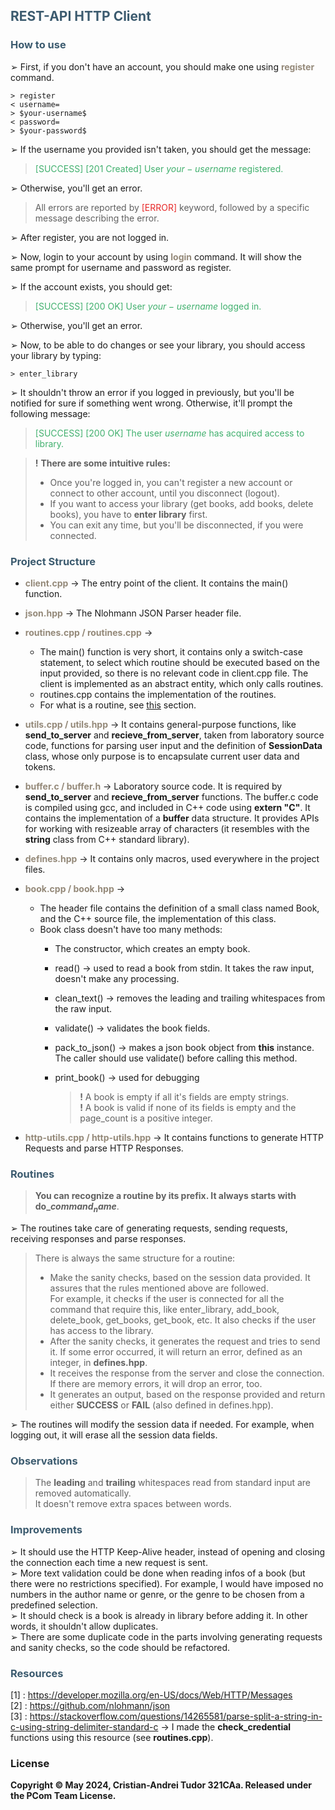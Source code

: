 ## <font color="3C5B6F"> REST-API HTTP Client </font>

### <font color="3C5B6F"> How to use </font>
➢ First, if you don't have an account, you should make one using <font color="948979">**register**</font> command.
```
> register
< username=
> $your-username$
< password=
> $your-password$
```
➢ If the username you provided isn't taken, you should get the message:
> <font color="41B06E">[SUCCESS] [201 Created] User $your-username$ registered. </font>
>

➢ Otherwise, you'll get an error.
> All errors are reported by <font color="E72929">[ERROR]</font> keyword, followed by a specific message describing
> the error.


➢ After register, you are not logged in.

➢ Now, login to your account by using <font color="948979">**login**</font> command. It will show the same prompt for
username and password as register.

➢ If the account exists, you should get:
> <font color="41B06E">[SUCCESS] [200 OK] User $your-username$ logged in. </font>

➢ Otherwise, you'll get an error. <br>

➢ Now, to be able to do changes or see your library, you should access your library by typing:
```
> enter_library
```
➢ It shouldn't throw an error if you logged in previously, but you'll be notified for sure if something went
wrong. Otherwise, it'll prompt the following message:
> <font color="41B06E">[SUCCESS] [200 OK] The user $username$ has acquired access to library.</font>

> **!** **There are some intuitive rules:**
> * Once you're logged in, you can't register a new account or connect to other account, until you disconnect (logout).
> * If you want to access your library (get books, add books, delete books), you have to **enter library** first.
> * You can exit any time, but you'll be disconnected, if you were connected.


### <font color="3C5B6F"> Project Structure </font>
* <font color="948979">**client.cpp**</font> &rarr; The entry point of the client. It contains the main() function.
* <font color="948979">**json.hpp**</font> &rarr; The Nlohmann JSON Parser header file.
* <font color="948979">**routines.cpp / routines.cpp**</font> &rarr;
    * The main() function is very short, it contains only a switch-case statement, to select which routine should be
executed based on the input provided, so there is no relevant code in client.cpp file. The client is implemented as an
abstract entity, which only calls routines.
    * routines.cpp contains the implementation of the routines.
    * For what is a routine, see [this](#routines) section.
* <font color="948979">**utils.cpp / utils.hpp**</font> &rarr; It contains general-purpose functions, like
**send_to_server** and **recieve_from_server**, taken from laboratory source code, functions for parsing user input
and the definition of **SessionData** class, whose only purpose is to encapsulate current user data and tokens.
* <font color="948979">**buffer.c / buffer.h**</font> &rarr; Laboratory source code. It is required by **send_to_server**
and **recieve_from_server** functions. The buffer.c code is compiled using gcc, and included in C++ code using
**extern "C"**. It contains the implementation of a **buffer** data structure. It provides APIs for working with
resizeable array of characters (it resembles with the **string** class from C++ standard library).
* <font color="948979">**defines.hpp**</font> &rarr; It contains only macros, used everywhere in the project
files.
* <font color="948979">**book.cpp / book.hpp**</font> &rarr;
  * The header file contains the definition of a small class named Book, and the C++ source file, the implementation of
this class.
  * Book class doesn't have too many methods:
    * The constructor, which creates an empty book.
    * read() &rarr; used to read a book from stdin. It takes the raw input, doesn't make any processing.
    * clean_text() &rarr; removes the leading and trailing whitespaces from the raw input.
    * validate() &rarr; validates the book fields.
    * pack_to_json() &rarr; makes a json book object from **this** instance. The caller should use validate() before
calling this method.
    * print_book() &rarr; used for debugging
    
      > **!** A book is empty if all it's fields are empty strings. <br> **!** A book is valid if none of its fields is
    empty and the page_count is a positive integer.

* <font color="948979">**http-utils.cpp / http-utils.hpp**</font> &rarr; It contains functions to generate HTTP Requests
and parse HTTP Responses.

### <a id="routines"></a> <font color="3C5B6F">Routines</font>
> **You can recognize a routine by its prefix. It always starts with do_$command_name$**.

➢ The routines take care of generating requests, sending requests, receiving responses and parse responses.
> There is always the same structure for a routine:
> * Make the sanity checks, based on the session data provided. It assures that the rules mentioned above are followed.
> <br> For example, it checks if the user is connected for all the command that require this, like enter_library, add_book,
> delete_book, get_books, get_book, etc. It also checks if the user has access to the library.
> * After the sanity checks, it generates the request and tries to send it. If some error occurred, it will return an
> error, defined as an integer, in **defines.hpp**.
> * It receives the response from the server and close the connection. If there are memory errors, it will drop an error, too.
> * It generates an output, based on the response provided and return either **SUCCESS** or **FAIL** (also defined in defines.hpp).

➢ The routines will modify the session data if needed. For example, when logging out, it will erase all the session data
fields.

### <font color="3C5B6F"> Observations </font>
> The **leading** and **trailing** whitespaces read from standard input are removed automatically. <br>
> It doesn't remove extra spaces between words.


### <font color="3C5B6F"> Improvements </font>
➢ It should use the HTTP Keep-Alive header, instead of opening and closing the connection each time a new request is sent. <br>
➢ More text validation could be done when reading infos of a book (but there were no restrictions specified). For example,
I would have imposed no numbers in the author name or genre, or the genre to be chosen from a predefined selection. <br>
➢ It should check is a book is already in library before adding it. In other words, it shouldn't allow duplicates. <br>
➢ There are some duplicate code in the parts involving generating requests and sanity checks, so the code should be refactored.

### <font color="3C5B6F"> Resources </font>
[1] : https://developer.mozilla.org/en-US/docs/Web/HTTP/Messages <br>
[2] : https://github.com/nlohmann/json <br>
[3] : https://stackoverflow.com/questions/14265581/parse-split-a-string-in-c-using-string-delimiter-standard-c &rarr;
I made the **check_credential** functions using this resource (see **routines.cpp**).

### License
**Copyright &copy; May 2024, Cristian-Andrei Tudor 321CAa. Released under the PCom Team License.**